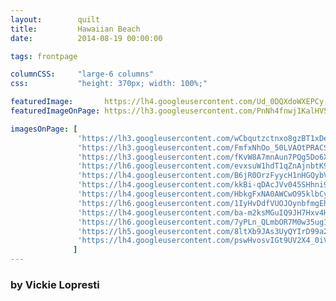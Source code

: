 ```yaml
---
layout:        quilt
title:         Hawaiian Beach
date:          2014-08-19 00:00:00

tags: frontpage

columnCSS:     "large-6 columns"
css:           "height: 370px; width: 100%;"

featuredImage:       https://lh4.googleusercontent.com/Ud_0DQXdoWXEPCy-pcPreuJBBDgpO2Vs3itbCtzjdbk=w470
featuredImageOnPage: https://lh3.googleusercontent.com/PnNh4fnwj1KalHV5Rc4BilU7oo590qMaIvuLwqXuLzo=w1000

imagesOnPage: [
               'https://lh3.googleusercontent.com/wCbqutzctnxo8gzBT1xDeBW26mUQKm1gX79siSufKLg=w303',
               'https://lh3.googleusercontent.com/FmfxNhOo_50LVAOtPRACSBEQDmIRKIAfJo6P3J4kDJk=w303',
               'https://lh3.googleusercontent.com/fKvW8A7mnAun7PQg5Do6X14LnTH1uyb0HN__bTaFuro=w303',
               'https://lh6.googleusercontent.com/evxsuW1hdT1qZnAjnbtK9_j_BTlB3IHPRaaY7Ie5aCY=w303',
               'https://lh4.googleusercontent.com/B6jR0OrzFyycH1nHGQybVfxBqWVeuOimLnWx7fq-nFg=w303',
               'https://lh4.googleusercontent.com/kkBi-qDAcJVv045SHhni9bgJ4qOkIshfj4CVtlI7rEE=w303',
               'https://lh4.googleusercontent.com/HbkgFxNA0AWCwO95klbCy-O97m2V9cKZqGbAxaZqYFA=w303',
               'https://lh6.googleusercontent.com/1IyHvDdfVUOJOynbfmgEhh-O_aQM86z4X54oUVDgGpM=w303',
               'https://lh4.googleusercontent.com/ba-m2ksMGuIQ9JH7Hxv4H_pIYgwSo86Mj3ki6C2397I=w303',
               'https://lh6.googleusercontent.com/7yPLn_QLmbOR7M0w35ug1VY2CUIEZBn_0zUWJploORo=w303',
               'https://lh5.googleusercontent.com/8ltXb9JAs3UyQYIrD99a2V7uPLLO4Tgh-RwJaoRKwPU=w303',
               'https://lh4.googleusercontent.com/pswHvosvIGt9UV2X4_0iVbhjB8QjtaHMUE-dFfGvNbE=w303'
              ]
---
```


### by Vickie Lopresti
